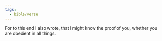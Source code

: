 ```yaml
---
tags:
  - bible/verse
---
```

For to this end I also wrote, that I might know the proof of you, whether you are obedient in all things.